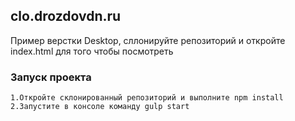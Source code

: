 ## clo.drozdovdn.ru
Пример верстки Desktop, сллонируйте репозиторий и откройте index.html для того чтобы посмотреть

### Запуск проекта
    1.Откройте склонированный репозиторий и выполните npm install
    2.Запустите в консоле команду gulp start